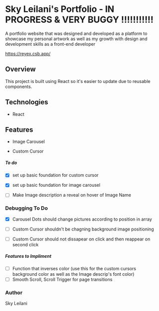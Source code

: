 # Sky Leilani's Portfolio - IN PROGRESS & VERY BUGGY !!!!!!!!!!! #
A portfolio website that was designed and developed as a platform to showcase my personal artwork as well as my growth with design and development skills as a front-end developer

https://reyex.csb.app/

## Overview 

This project is built using React so it's easier to update due to reusable components. 

## Technologies  

* React

## Features  

* Image Carousel 

* Custom Cursor

##### To do 

- [x] set up basic foundation for custom cursor
- [x] set up basic foundation for image carousel 

- [ ] Make Image description a reveal on hover of Image Name 


### Debugging To Do 
- [x] Carousel Dots should change pictures according to position in array 
- [ ] Custom Cursor shouldn't be chagning background image positioning 
- [ ] Custom Cursor should not dissapear on click and then reappear on second click 


##### Features to Impliment 

- [ ] Function that inverses color (use this for the custom cursors background color as well as the Image descrip's font color)
- [ ] Smooth Scroll, Scroll Trigger for page transitions 

### Author ###

Sky Leilani

